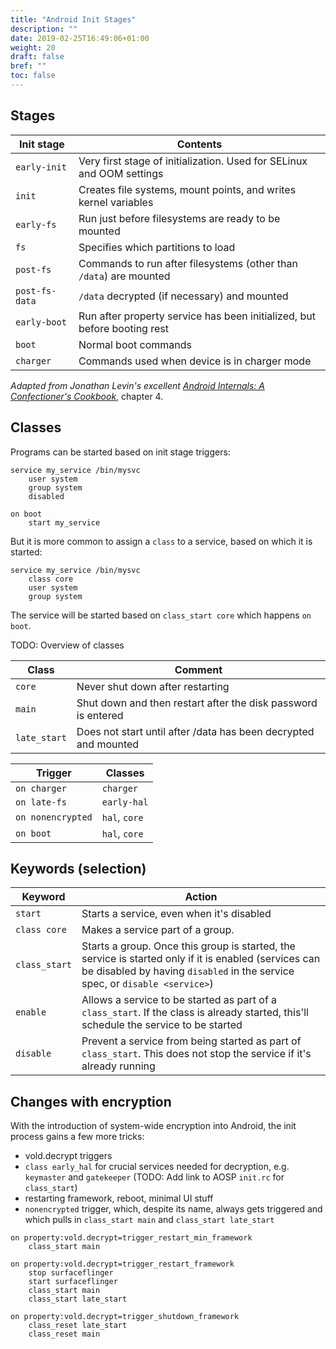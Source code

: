 ```yaml
---
title: "Android Init Stages"
description: ""
date: 2019-02-25T16:49:06+01:00
weight: 20
draft: false
bref: ""
toc: false
---
```


## Stages

| Init stage     | Contents                                                                 |
| -------------- | ------------------------------------------------------------------------ |
| `early-init`   | Very first stage of initialization. Used for SELinux and OOM settings    |
| `init`         | Creates file systems, mount points, and writes kernel variables          |
| `early-fs`     | Run just before filesystems are ready to be mounted                      |
| `fs`           | Specifies which partitions to load                                       |
| `post-fs`      | Commands to run after filesystems (other than `/data`) are mounted       |
| `post-fs-data` | `/data` decrypted (if necessary) and mounted                             |
| `early-boot`   | Run after property service has been initialized, but before booting rest |
| `boot`         | Normal boot commands                                                     |
| `charger`      | Commands used when device is in charger mode                             |

*Adapted from Jonathan Levin's excellent
[Android Internals: A Confectioner's Cookbook](http://www.newandroidbook.com/)*, chapter 4.

## Classes
Programs can be started based on init stage triggers:
```
service my_service /bin/mysvc
    user system
    group system
    disabled

on boot
    start my_service
```
But it is more common to assign a `class` to a service, based on which it is
started:
```
service my_service /bin/mysvc
    class core
    user system
    group system
```
The service will be started based on `class_start core` which happens `on boot`.

TODO: Overview of classes

| Class             | Comment        |
| ----------------- | -------------- |
| `core`            | Never shut down after restarting |
| `main`            | Shut down and then restart after the disk password is entered |
| `late_start`      | Does not start until after /data has been decrypted and mounted |

| Trigger           | Classes        |
| ----------------- | -------------- |
| `on charger`      | `charger`      |
| `on late-fs`      | `early-hal`    |
| `on nonencrypted` | `hal`, `core`  |
| `on boot`         | `hal`, `core`  |

## Keywords (selection)
| Keyword       | Action                 |
| ------------- | ---------------------- |
| `start`       | Starts a service, even when it's disabled |
| `class core`  | Makes a service part of a group.          |
| `class_start` | Starts a group. Once this group is started, the service is started only if it is enabled (services can be disabled by having `disabled` in the service spec, or `disable <service>`) |
| `enable`      | Allows a service to be started as part of a `class_start`. If the class is already started, this'll schedule the service to be started |
| `disable`     | Prevent a service from being started as part of `class_start`. This does not stop the service if it's already running |

## Changes with encryption
With the introduction of system-wide encryption into Android, the init process
gains a few more tricks:
- vold.decrypt triggers
- `class early_hal` for crucial services needed for decryption, e.g. `keymaster`
  and `gatekeeper` (TODO: Add link to AOSP `init.rc` for `class_start`)
- restarting framework, reboot, minimal UI stuff
- `nonencrypted` trigger, which, despite its name, always gets triggered and
  which pulls in `class_start main` and `class_start late_start`

```
on property:vold.decrypt=trigger_restart_min_framework
    class_start main

on property:vold.decrypt=trigger_restart_framework
    stop surfaceflinger
    start surfaceflinger
    class_start main
    class_start late_start

on property:vold.decrypt=trigger_shutdown_framework
    class_reset late_start
    class_reset main
```

[fde]: https://source.android.com/security/encryption/full-disk#starting_an_encrypted_device_with_default_encryption
[fbe]: https://source.android.com/security/encryption/file-based
